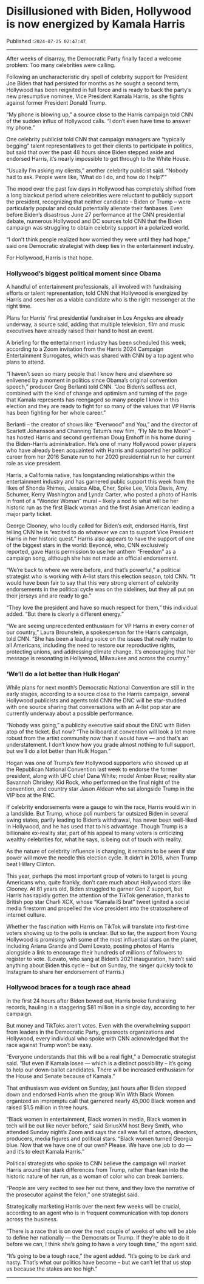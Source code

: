 # Disillusioned with Biden, Hollywood is now energized by Kamala Harris

Published :`2024-07-25 02:47:47`

---

After weeks of disarray, the Democratic Party finally faced a welcome problem: Too many celebrities were calling.

Following an uncharacteristic dry spell of celebrity support for President Joe Biden that had persisted for months as he sought a second term, Hollywood has been reignited in full force and is ready to back the party’s new presumptive nominee, Vice President Kamala Harris, as she fights against former President Donald Trump.

“My phone is blowing up,” a source close to the Harris campaign told CNN of the sudden influx of Hollywood calls. “I don’t even have time to answer my phone.”

One celebrity publicist told CNN that campaign managers are “typically begging” talent representatives to get their clients to participate in politics, but said that over the past 48 hours since Biden stepped aside and endorsed Harris, it’s nearly impossible to get through to the White House.

“Usually I’m asking my clients,” another celebrity publicist said. “Nobody had to ask. People were like, ‘What do I do, and how do I help?’”

The mood over the past few days in Hollywood has completely shifted from a long blackout period where celebrities were reluctant to publicly support the president, recognizing that neither candidate – Biden or Trump – were particularly popular and could potentially alienate their fanbases. Even before Biden’s disastrous June 27 performance at the CNN presidential debate, numerous Hollywood and DC sources told CNN that the Biden campaign was struggling to obtain celebrity support in a polarized world.

“I don’t think people realized how worried they were until they had hope,” said one Democratic strategist with deep ties in the entertainment industry.

For Hollywood, Harris is that hope.

### Hollywood’s biggest political moment since Obama

A handful of entertainment professionals, all involved with fundraising efforts or talent representation, told CNN that Hollywood is energized by Harris and sees her as a viable candidate who is the right messenger at the right time.

Plans for Harris’ first presidential fundraiser in Los Angeles are already underway, a source said, adding that multiple television, film and music executives have already raised their hand to host an event.

A briefing for the entertainment industry has been scheduled this week, according to a Zoom invitation from the Harris 2024 Campaign Entertainment Surrogates, which was shared with CNN by a top agent who plans to attend.

“I haven’t seen so many people that I know here and elsewhere so enlivened by a moment in politics since Obama’s original convention speech,” producer Greg Berlanti told CNN. “Joe Biden’s selfless act, combined with the kind of change and optimism and turning of the page that Kamala represents has reengaged so many people I know in this election and they are ready to fight for so many of the values that VP Harris has been fighting for her whole career.”

Berlanti – the creator of shows like “Everwood” and You,” and the director of Scarlett Johansson and Channing Tatum’s new film, “Fly Me to the Moon” – has hosted Harris and second gentleman Doug Emhoff in his home during the Biden-Harris administration. He’s one of many Hollywood power players who have already been acquainted with Harris and supported her political career from her 2016 Senate run to her 2020 presidential run to her current role as vice president.

Harris, a California native, has longstanding relationships within the entertainment industry and has garnered public support this week from the likes of Shonda Rhimes, Jessica Alba, Cher, Spike Lee, Viola Davis, Amy Schumer, Kerry Washington and Lynda Carter, who posted a photo of Harris in front of a “Wonder Woman” mural – likely a nod to what will be her historic run as the first Black woman and the first Asian American leading a major party ticket.

George Clooney, who loudly called for Biden’s exit, endorsed Harris, first telling CNN he is “excited to do whatever we can to support Vice President Harris in her historic quest.” Harris also appears to have the support of one of the biggest stars in the world: Beyoncé, who, CNN exclusively reported, gave Harris permission to use her anthem “Freedom” as a campaign song, although she has not made an official endorsement.

“We’re back to where we were before, and that’s powerful,” a political strategist who is working with A-list stars this election season, told CNN. “It would have been fair to say that this very strong element of celebrity endorsements in the political cycle was on the sidelines, but they all put on their jerseys and are ready to go.”

“They love the president and have so much respect for them,” this individual added. “But there is clearly a different energy.”

“We are seeing unprecedented enthusiasm for VP Harris in every corner of our country,” Laura Brounstein, a spokesperson for the Harris campaign, told CNN. “She has been a leading voice on the issues that really matter to all Americans, including the need to restore our reproductive rights, protecting unions, and addressing climate change. It’s encouraging that her message is resonating in Hollywood, Milwaukee and across the country.”

### ‘We’ll do a lot better than Hulk Hogan’

While plans for next month’s Democratic National Convention are still in the early stages, according to a source close to the Harris campaign, several Hollywood publicists and agents told CNN the DNC will be star-studded with one source sharing that conversations with an A-list pop star are currently underway about a possible performance.

“Nobody was going,” a publicity executive said about the DNC with Biden atop of the ticket. But now? “The billboard at convention will look a lot more robust from the artist community now than it would have — and that’s an understatement. I don’t know how you grade almost nothing to full support, but we’ll do a lot better than Hulk Hogan.”

Hogan was one of Trump’s few Hollywood supporters who showed up at the Republican National Convention last week to endorse the former president, along with UFC chief Dana White; model Amber Rose; reality star Savannah Chrisley; Kid Rock, who performed on the final night of the convention, and country star Jason Aldean who sat alongside Trump in the VIP box at the RNC.

If celebrity endorsements were a gauge to win the race, Harris would win in a landslide. But Trump, whose poll numbers far outsized Biden in several swing states, partly leading to Biden’s withdrawal, has never been well-liked in Hollywood, and he has used that to his advantage. Though Trump is a billionaire ex-reality star, part of his appeal to many voters is criticizing wealthy celebrities for, what he says, is being out of touch with reality.

As the nature of celebrity influence is changing, it remains to be seen if star power will move the needle this election cycle. It didn’t in 2016, when Trump beat Hillary Clinton.

This year, perhaps the most important group of voters to target is young Americans who, quite frankly, don’t care much about Hollywood stars like Clooney. At 81 years old, Biden struggled to garner Gen Z support, but Harris has rapidly gotten the attention of the TikTok generation, thanks to British pop star Charli XCX, whose “Kamala IS brat” tweet ignited a social media firestorm and propelled the vice president into the stratosphere of internet culture.

Whether the fascination with Harris on TikTok will translate into first-time voters showing up to the polls is unclear. But so far, the support from Young Hollywood is promising with some of the most influential stars on the planet, including Ariana Grande and Demi Lovato, posting photos of Harris alongside a link to encourage their hundreds of millions of followers to register to vote. (Lovato, who sang at Biden’s 2021 inauguration, hadn’t said anything about Biden this cycle – but on Sunday, the singer quickly took to Instagram to share her endorsement of Harris.)

### Hollywood braces for a tough race ahead

In the first 24 hours after Biden bowed out, Harris broke fundraising records, hauling in a staggering $81 million in a single day, according to her campaign.

But money and TikToks aren’t votes. Even with the overwhelming support from leaders in the Democratic Party, grassroots organizations and Hollywood, every individual who spoke with CNN acknowledged that the race against Trump won’t be easy.

“Everyone understands that this will be a real fight,” a Democratic strategist said. “But even if Kamala loses — which is a distinct possibility – it’s going to help our down-ballot candidates. There will be increased enthusiasm for the House and Senate because of Kamala.”

That enthusiasm was evident on Sunday, just hours after Biden stepped down and endorsed Harris when the group Win With Black Women organized an impromptu call that garnered nearly 45,000 Black women and raised $1.5 million in three hours.

“Black women in entertainment, Black women in media, Black women in tech will be out like never before,” said SiriusXM host Bevy Smith, who attended Sunday night’s Zoom and says the call was full of actors, directors, producers, media figures and political stars. “Black women turned Georgia blue. Now that we have one of our own? Please. We have one job to do — and it’s to elect Kamala Harris.”

Political strategists who spoke to CNN believe the campaign will market Harris around her stark differences from Trump, rather than lean into the historic nature of her run, as a woman of color who can break barriers.

“People are very excited to see her out there, and they love the narrative of the prosecutor against the felon,” one strategist said.

Strategically marketing Harris over the next few weeks will be crucial, according to an agent who is in frequent communication with top donors across the business.

“There is a race that is on over the next couple of weeks of who will be able to define her nationally — the Democrats or Trump. If they’re able to do it before we can, I think she’s going to have a very tough time,” the agent said.

“It’s going to be a tough race,” the agent added. “It’s going to be dark and nasty. That’s what our politics have become – but we can’t let that us stop us because the stakes are too high.”

---

